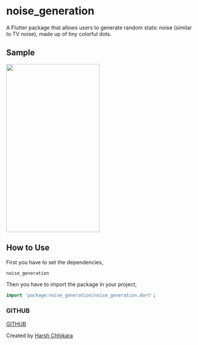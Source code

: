 # noise_generation

A Flutter package that allows users to generate random static noise (similar to TV noise), made up of tiny colorful dots.

## Sample
<img src="/images/noise_generator_demo.gif" width="250" height="450"/>

## How to Use
First you have to set the dependencies,
```dart
noise_generation
```
Then you have to import the package in your project,
```dart
import 'package:noise_generation/noise_generation.dart';
```
### GITHUB
[GITHUB](https://github.com/HarshChhikara/noise-generation)

Created by [Harsh Chhikara](https://www.linkedin.com/in/harsh-chhikara-191a84175/)
